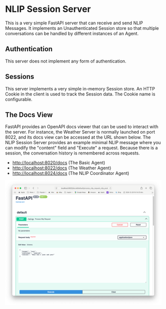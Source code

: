 # NLIP Session Server

This is a very simple FastAPI server that can receive and send NLIP Messages.  It implements an Unauthenticated Session store so that multiple conversations can be handled by different instances of an Agent.

## Authentication

This server does not implement any form of authentication.

## Sessions

This server implements a very simple in-memory Session store.  An HTTP Cookie in the client is used to track the Session data.  The Cookie name is configurable.

## The Docs View

FastAPI provides an OpenAPI docs viewer that can be used to interact with the server.  For instance, the Weather Server is normally launched on port 8022, and its docs view can be accessed at the URL shown below.  The NLIP Session Server provides an example minimal NLIP message where you can modify the "content" field and "Execute" a request.  Because there is a session, the conversation history is remembered across requests.

- [http://localhost:8020/docs](http://localhost:8020/docs)  (The Basic Agent)
- [http://localhost:8022/docs](http://localhost:8022/docs)  (The Weather Agent)
- [http://localhost:8024/docs](http://localhost:8024/docs)  (The NLIP Coordinator Agent)

![The Docs View](./pics/FastAPIDocsView-01.png)

